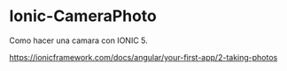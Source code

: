 # Ionic-CameraPhoto

Como hacer una camara con IONIC 5.

https://ionicframework.com/docs/angular/your-first-app/2-taking-photos
